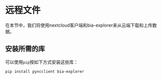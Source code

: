 # 远程文件
在本节中，我们将使用nextcloud客户端和bia-explorer来从云端下载和上传数据。

## 安装所需的库

可以使用`pip`按如下方式安装这些库：

```
pip install pyncclient bia-explorer
```